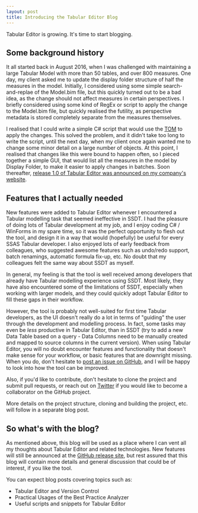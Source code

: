 ```yaml
---
layout: post
title: Introducing the Tabular Editor Blog
---
```


Tabular Editor is growing. It's time to start blogging.

## Some background history

It all started back in August 2016, when I was challenged with maintaining a large Tabular Model with more than 50 tables, and over 800 measures. One day, my client asked me to update the display folder structure of half the measures in the model. Initially, I considered using some simple search-and-replae of the Model.bim file, but this quickly turned out to be a bad idea, as the change should not affect measures in certain perspectives. I briefly considered using some kind of RegEx or script to apply the change to the Model.bim file, but quickly realised the futility, as perspective metadata is stored completely separate from the measures themselves.

I realised that I could write a simple C# script that would use the [TOM](https://docs.microsoft.com/en-us/sql/analysis-services/tabular-model-programming-compatibility-level-1200/introduction-to-the-tabular-object-model-tom-in-analysis-services-amo) to apply the changes. This solved the problem, and it didn't take too long to write the script, until the next day, when my client once again wanted me to change some minor detail on a large number of objects. At this point, I realised that changes like this were bound to happen often, so I pieced together a simple GUI, that would list all the measures in the model by Display Folder, to make it easier to apply changes in batches. Soon thereafter, [release 1.0 of Tabular Editor was announced on my company's website](http://www.kapacity.dk/a-new-way-to-work-with-sql-server-tabular-models-the-tabular-editor/).

## Features that I actually needed

New features were added to Tabular Editor whenever I encountered a Tabular modelling task that seemed ineffective in SSDT. I had the pleasure of doing lots of Tabular development at my job, and I enjoy coding C# / WinForms in my spare time, so it was the perfect opportunity to flesh out the tool, and design it in a way that would (hopefully) be useful for every SSAS Tabular developer. I also enjoyed lots of early feedback from colleagues, who suggested awesome features such as undo/redo support, batch renamings, automatic formula fix-up, etc. No doubt that my colleagues felt the same way about SSDT as myself.

In general, my feeling is that the tool is well received among developers that already have Tabular modelling experience using SSDT. Most likely, they have also encountered some of the limitations of SSDT, especially when working with larger models, and they could quickly adopt Tabular Editor to fill these gaps in their workflow.

However, the tool is probably not well-suited for first time Tabular developers, as the UI doesn't really do a lot in terms of "guiding" the user through the development and modelling process. In fact, some tasks may even be *less* productive in Tabular Editor, than in SSDT (try to add a new Data Table based on a query - Data Columns need to be manually created and mapped to source columns in the current version). When using Tabular Editor, you will no doubt encounter features and functionality that doesn't make sense for your workflow, or basic features that are downright missing. When you do, don't hesitate to [post an issue on GitHub](https://github.com/otykier/TabularEditor/issues), and I will be happy to look into how the tool can be improved.

Also, if you'd like to contribute, don't hesitate to clone the project and submit pull requests, or reach out on [Twitter](https://twitter.com/DOtykier) if you would like to become a collaborator on the GitHub project.

More details on the project structure, cloning and building the project, etc. will follow in a separate blog post.

## So what's with the blog?

As mentioned above, this blog will be used as a place where I can vent all my thoughts about Tabular Editor and related technologies. New features will still be announced at the [GitHub release site](https://github.com/otykier/TabularEditor/releases), but rest assured that this blog will contain more details and general discussion that could be of interest, if you like the tool.

You can expect blog posts covering topics such as:

- Tabular Editor and Version Control
- Practical Usages of the Best Practice Analyzer
- Useful scripts and snippets for Tabular Editor
